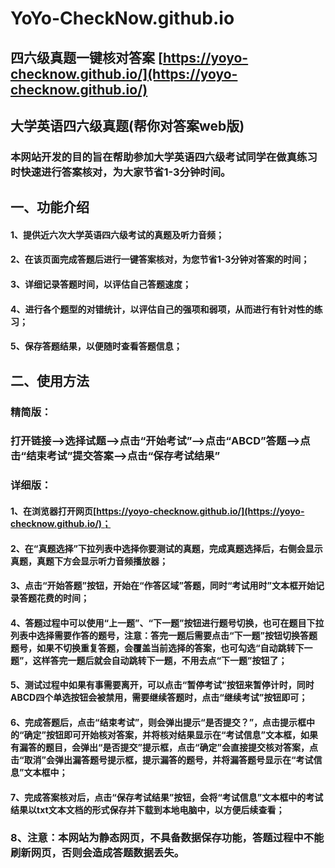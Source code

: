 # YoYo-CheckNow.github.io
四六级真题一键核对答案
[https://yoyo-checknow.github.io/](https://yoyo-checknow.github.io/)
-------------------------------------------------

## 大学英语四六级真题(帮你对答案web版)
### 本网站开发的目的旨在帮助参加大学英语四六级考试同学在做真练习时快速进行答案核对，为大家节省1-3分钟时间。
## 一、功能介绍
#### 1、提供近六次大学英语四六级考试的真题及听力音频；
#### 2、在该页面完成答题后进行一键答案核对，为您节省1-3分钟对答案的时间；
#### 3、详细记录答题时间，以评估自己答题速度；
#### 4、进行各个题型的对错统计，以评估自己的强项和弱项，从而进行有针对性的练习；
#### 5、保存答题结果，以便随时查看答题信息；
## 二、使用方法
### 精简版：
### 打开链接-->选择试题-->点击“开始考试”-->点击“ABCD”答题-->点击“结束考试”提交答案-->点击“保存考试结果”
### 详细版：
#### 1、在浏览器打开网页[https://yoyo-checknow.github.io/](https://yoyo-checknow.github.io/)；
#### 2、在“真题选择”下拉列表中选择你要测试的真题，完成真题选择后，右侧会显示真题，真题下方会显示听力音频播放器；
#### 3、点击“开始答题”按钮，开始在“作答区域”答题，同时“考试用时”文本框开始记录答题花费的时间；
#### 4、答题过程中可以使用“上一题”、“下一题”按钮进行题号切换，也可在题目下拉列表中选择需要作答的题号，注意：答完一题后需要点击“下一题”按钮切换答题题号，如果不切换重复答题，会覆盖当前选择的答案，也可勾选“自动跳转下一题”，这样答完一题后就会自动跳转下一题，不用去点“下一题”按钮了；
#### 5、测试过程中如果有事需要离开，可以点击“暂停考试”按钮来暂停计时，同时ABCD四个单选按钮会被禁用，需要继续答题时，点击“继续考试”按钮即可；
#### 6、完成答题后，点击“结束考试”，则会弹出提示“是否提交？”，点击提示框中的“确定”按钮即可开始核对答案，并将核对结果显示在“考试信息”文本框，如果有漏答的题目，会弹出“是否提交”提示框，点击“确定”会直接提交核对答案，点击“取消”会弹出漏答题号提示框，提示漏答的题号，并将漏答题号显示在“考试信息”文本框中；
#### 7、完成答案核对后，点击“保存考试结果”按钮，会将“考试信息”文本框中的考试结果以txt文本文档的形式保存并下载到本地电脑中，以方便后续查看；
### 8、注意：本网站为静态网页，不具备数据保存功能，答题过程中不能刷新网页，否则会造成答题数据丢失。




